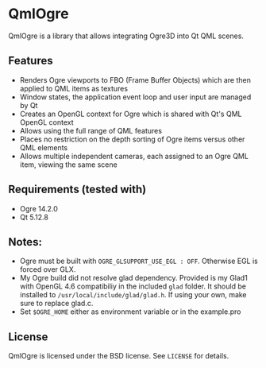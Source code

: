 # QmlOgre
QmlOgre is a library that allows integrating Ogre3D into Qt QML scenes.

## Features

* Renders Ogre viewports to FBO (Frame Buffer Objects) which are then applied to QML items as textures
* Window states, the application event loop and user input are managed by Qt
* Creates an OpenGL context for Ogre which is shared with Qt's QML OpenGL context
* Allows using the full range of QML features
* Places no restriction on the depth sorting of Ogre items versus other QML elements
* Allows multiple independent cameras, each assigned to an Ogre QML item, viewing the same scene

## Requirements (tested with)

* Ogre 14.2.0
* Qt 5.12.8

## Notes:

 - Ogre must be built with `OGRE_GLSUPPORT_USE_EGL : OFF`. Otherwise EGL is forced over GLX.
 -  My Ogre build did not resolve glad dependency. Provided is my Glad1 with OpenGL 4.6 compatibiliy in the included `glad` folder. It should be installed to `/usr/local/include/glad/glad.h`. If using your own, make sure to replace glad.c.
 - Set `$OGRE_HOME` either as environment variable or in the example.pro

License
-------
QmlOgre is licensed under the BSD license. See ```LICENSE``` for details.
